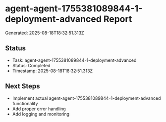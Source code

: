 # agent-agent-1755381089844-1-deployment-advanced Report

Generated: 2025-08-18T18:32:51.313Z

## Status
- Task: agent-agent-1755381089844-1-deployment-advanced
- Status: Completed
- Timestamp: 2025-08-18T18:32:51.313Z

## Next Steps
- Implement actual agent-agent-1755381089844-1-deployment-advanced functionality
- Add proper error handling
- Add logging and monitoring
